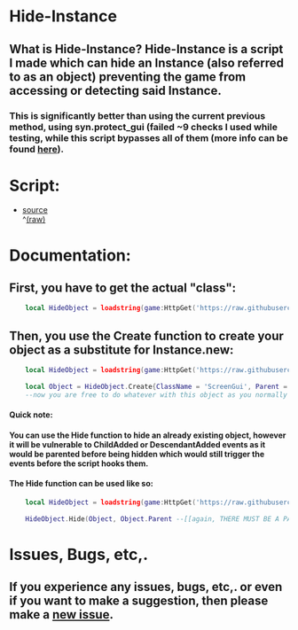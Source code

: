 # Hide-Instance
## What is Hide-Instance? Hide-Instance is a script I made which can hide an Instance (also referred to as an object) preventing the game from accessing or detecting said Instance.
### This is significantly better than using the current previous method, using syn.protect_gui (failed ~9 checks I used while testing, while this script bypasses all of them (more info can be found [here](/CHECKSINFO.md)).

# Script:
- [source](/script/HideObject.lua)<br>^[\(raw\)](https://raw.githubusercontent.com/TechHog8984/Hide-Instance/main/script/HideObject.lua)

<!--
# !!Warning!! This script makes an object return nil when indexed!!!!
## What does this mean?<br>This means that if you are using this on a script's parent, then script.Parent will return nil even if the parent is a real object.
## How can I get around this?<br>You can get around this by using my [Gui To Lua plugin](https://github.com/TechHog8984/roblox-studio/tree/main/plugins/GuiToLuaV3) (NOT YET WORKING) if you are you working with a GUI.
-->

# Documentation:


## First, you have to get the actual "class":
```lua
    local HideObject = loadstring(game:HttpGet('https://raw.githubusercontent.com/TechHog8984/Hide-Instance/main/script/HideObject.lua'))()
```

## Then, you use the Create function to create your object as a substitute for Instance.new:
```lua
    local HideObject = loadstring(game:HttpGet('https://raw.githubusercontent.com/TechHog8984/Hide-Instance/main/script/HideObject.lua'))()
    
    local Object = HideObject.Create{ClassName = 'ScreenGui', Parent = workspace--[[THERE MUST BE A PARENT!!!!]], OtherNormalProperties = 'Go Here'}
    --now you are free to do whatever with this object as you normally would
```

#### Quick note:
#### You can use the Hide function to hide an already existing object, however it will be vulnerable to ChildAdded or DescendantAdded events as it would be parented before being hidden which would still trigger the events before the script hooks them.

#### The Hide function can be used like so:
```lua
    local HideObject = loadstring(game:HttpGet('https://raw.githubusercontent.com/TechHog8984/Hide-Instance/main/script/HideObject.lua'))()
    
    HideObject.Hide(Object, Object.Parent --[[again, THERE MUST BE A PARENT!!!!]])
```

# Issues, Bugs, etc,.
## If you experience any issues, bugs, etc,. or even if you want to make a suggestion, then please make a [new issue](https://github.com/TechHog8984/Hide-Instance/issues/new).
